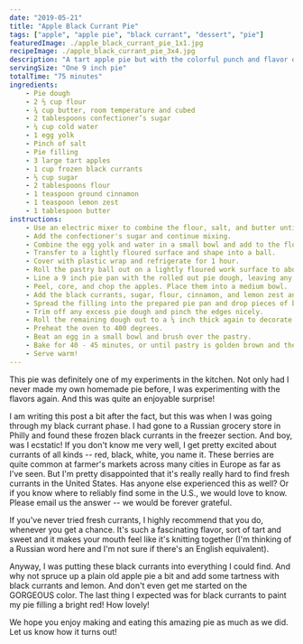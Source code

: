 ```yaml
---
date: "2019-05-21"
title: "Apple Black Currant Pie"
tags: ["apple", "apple pie", "black currant", "dessert", "pie"]
featuredImage: ./apple_black_currant_pie_1x1.jpg
recipeImage: ./apple_black_currant_pie_3x4.jpg
description: "A tart apple pie but with the colorful punch and flavor of black currants!"
servingSize: "One 9 inch pie"
totalTime: "75 minutes"
ingredients:
    - Pie dough
    - 2 ⅔ cup flour
    - ¾ cup butter, room temperature and cubed
    - 2 tablespoons confectioner’s sugar
    - ¼ cup cold water
    - 1 egg yolk
    - Pinch of salt
    - Pie filling
    - 3 large tart apples
    - 1 cup frozen black currants
    - ⅓ cup sugar
    - 2 tablespoons flour
    - 1 teaspoon ground cinnamon
    - 1 teaspoon lemon zest
    - 1 tablespoon butter
instructions:
    - Use an electric mixer to combine the flour, salt, and butter until the mixture is crumb-like in appearance.
    - Add the confectioner's sugar and continue mixing. 
    - Combine the egg yolk and water in a small bowl and add to the flour mixture. Keep mixing until the dough comes together.
    - Transfer to a lightly floured surface and shape into a ball. 
    - Cover with plastic wrap and refrigerate for 1 hour. 
    - Roll the pastry ball out on a lightly floured work surface to about a ¼ inch thick. 
    - Line a 9 inch pie pan with the rolled out pie dough, leaving any excess pastry hanging over the edge.
    - Peel, core, and chop the apples. Place them into a medium bowl.
    - Add the black currants, sugar, flour, cinnamon, and lemon zest and toss to coat.
    - Spread the filling into the prepared pie pan and drop pieces of butter on top of the filling. This will give the filling a richer flavor.
    - Trim off any excess pie dough and pinch the edges nicely.
    - Roll the remaining dough out to a ¼ inch thick again to decorate the top of the pie with a lattice or any other pattern you prefer.
    - Preheat the oven to 400 degrees.
    - Beat an egg in a small bowl and brush over the pastry.
    - Bake for 40 - 45 minutes, or until pastry is golden brown and the filling is cooked.
    - Serve warm!
---
```

This pie was definitely one of my experiments in the kitchen. Not only had I never made my own homemade pie before, I was experimenting with the flavors again. And this was quite an enjoyable surprise!

I am writing this post a bit after the fact, but this was when I was going through my black currant phase. I had gone to a Russian grocery store in Philly and found these frozen black currants in the freezer section. And boy, was I ecstatic! If you don't know me very well, I get pretty excited about currants of all kinds -- red, black, white, you name it. 
These berries are quite common at farmer's markets across many cities in Europe as far as I've seen. But I'm pretty disappointed that it's really really hard to find fresh currants in the United States. Has anyone else experienced this as well? Or if you know where to reliably find some in the U.S., we would love to know. Please email us the answer -- we would be forever grateful.

If you've never tried fresh currants, I highly recommend that you do, whenever you get a chance. It's such a fascinating flavor, sort of tart and sweet and it makes your mouth feel like it's knitting together (I'm thinking of a Russian word here and I'm not sure if there's an English equivalent).

Anyway, I was putting these black currants into everything I could find. And why not spruce up a plain old apple pie a bit and add some tartness with black currants and lemon. And don't even get me started on the GORGEOUS color. The last thing I expected was for black currants to paint my pie filling a bright red! How lovely!

We hope you enjoy making and eating this amazing pie as much as we did. Let us know how it turns out!
